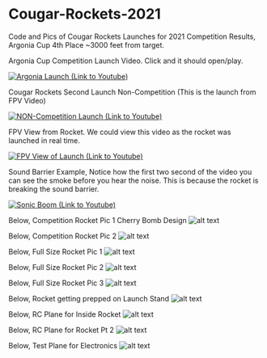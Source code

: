 # Cougar-Rockets-2021
Code and Pics of Cougar Rockets Launches for 2021
Competition Results, Argonia Cup 4th Place ~3000 feet from target. 

Argonia Cup Competition Launch Video.  Click and it should open/play. 

[![Argonia Launch (Link to Youtube)](https://img.youtube.com/vi/oqNMN6BmpQw/0.jpg)](https://www.youtube.com/watch?v=oqNMN6BmpQw)

Cougar Rockets Second Launch Non-Competition (This is the launch from FPV Video)

[![NON-Competition Launch (Link to Youtube)](https://img.youtube.com/vi/wR5LSiZ9FUQ/0.jpg)](https://www.youtube.com/watch?v=wR5LSiZ9FUQ)

FPV View from Rocket. We could view this video as the rocket was launched in real time.  

[![FPV View of Launch (Link to Youtube)](https://img.youtube.com/vi/JqKuyUOPcXU/0.jpg)](https://www.youtube.com/watch?v=JqKuyUOPcXU)

Sound Barrier Example, Notice how the first two second of the video you can see the smoke before you hear the noise.  This is because the rocket is breaking the sound barrier. 

[![Sonic Boom (Link to Youtube)](https://img.youtube.com/vi/Degt5qn1ysM/0.jpg)](https://www.youtube.com/watch?v=Degt5qn1ysM)


Below, Competition Rocket Pic 1 Cherry Bomb Design
![alt text](https://github.com/TheKoopaloup/Cougar-Rockets-2021/blob/main/Competition%20Rocket%201.JPEG?raw=true)

Below, Competition Rocket Pic 2 
![alt text](https://github.com/TheKoopaloup/Cougar-Rockets-2021/blob/main/Competition%20Rocket%202.JPEG?raw=true)

Below, Full Size Rocket Pic 1
![alt text](https://github.com/TheKoopaloup/Cougar-Rockets-2021/blob/main/Full%20Size%20Rocket%201.JPEG?raw=true)

Below, Full Size Rocket Pic 2
![alt text](https://github.com/TheKoopaloup/Cougar-Rockets-2021/blob/main/Full%20Size%20Rocket%202.JPEG?raw=true)

Below, Full Size Rocket Pic 3
![alt text](https://github.com/TheKoopaloup/Cougar-Rockets-2021/blob/main/Full%20Size%20Rocket%204.JPEG?raw=true)

Below, Rocket getting prepped on Launch Stand 
![alt text](https://github.com/TheKoopaloup/Cougar-Rockets-2021/blob/main/On%20Launch%20Stand.JPEG?raw=true)

Below, RC Plane for Inside Rocket 
![alt text](https://github.com/TheKoopaloup/Cougar-Rockets-2021/blob/main/RC%20Plane%20for%20Inside%20Rocket.JPEG?raw=true)

Below, RC Plane for Rocket Pt 2
![alt text](https://github.com/TheKoopaloup/Cougar-Rockets-2021/blob/main/RC%20Plane%203.JPEG?raw=true)

Below, Test Plane for Electronics 
![alt text](https://github.com/TheKoopaloup/Cougar-Rockets-2021/blob/main/Test%20Plane.JPEG?raw=true)
